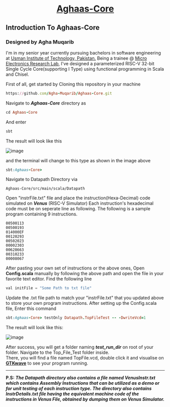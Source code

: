 <h1 align="center"> <u>Aghaas-Core</u> </h1>


## Introduction To Aghaas-Core

### Designed by Agha Muqarib

I'm in my senior year currently pursuing bachelors in software engineering at [Usman Institute of Technology, Pakistan.](https://www.uit.edu/) Being a trainee @ [Micro Electronics Research Lab](https://github.com/merledu), I've designed a parameterized RISC-V 32-bit Single Cycle Core(supporting I Type) using functional programming in Scala and Chisel.

First of all, get started by Cloning this repository in your machine
```ruby
https://github.com/Agha-Muqarib/Aghaas-Core.git
```

Navigate to ***Aghaas-Core*** directory as
```ruby
cd Aghaas-Core
```

And enter
```ruby
sbt
```

The result will look like this

![image](https://user-images.githubusercontent.com/51242857/137596628-4a009c08-7c00-4ab9-9b5a-4209f5a89005.png)


and the terminal will change to this type as shown in the image above
```ruby
sbt:Aghaas-Core>
```

Navigate to Datapath Directory via

```
Aghaas-Core/src/main/scala/Datapath
```

Open  "instrFile.txt" file and place the instruction(Hexa-Decimal) code simulated on ***Venus*** (RISC-V Simulator)
Each instruction's hexadecimal code must be on seperate line as following. The following is a sample program containing 9 instructions.
```
00500113
00500193
014000EF
00120293
00502023
00002303
00628663
00310233
00008067
```

After pasting your own set of instructions or the above ones, Open **Config.scala**  manually by following the above path and open the file in your favorite text editor. Find the following line
``` python
val initFile = "Some Path to txt file"
```

Update the .txt file path to match your "instrFile.txt" that you updated above to store your own program instructions.
After setting up the Config.scala file, Enter this command
```ruby
sbt:Aghaas-Core> testOnly Datapath.TopFileTest -- -DwriteVcd=1
```
The result will look like this:

![image](https://user-images.githubusercontent.com/51242857/137596689-ddd16462-3a85-4979-93d2-011241a1a856.png)

After success, you will get a folder naming ***test_run_dir*** on root of your folder. Navigate to the Top_File_Test folder inside.\
There, you will find a file named TopFile.vcd, double click it and visualise on **[GTKwave](https://sourceforge.net/projects/gtkwave/)** to see your program running.

-------------------------------------------------------------------------


**P.S:** ***The Datapath directory also contains a file named VenusInstr.txt which contains Assembly Instructions that can be utilized as a demo or for unit testing of each instruction type. The directory also contains InstrDetails.txt file having the equivalent machine code of the instructions in Venus File, obtained by dumping them on Venus Simulator.***


